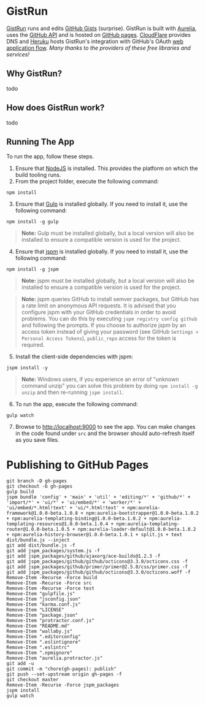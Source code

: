 # GistRun

[GistRun](https://gist.run) runs and edits [GitHub Gists](https://gist.github.com/) (surprise). GistRun is built with [Aurelia](http://aurelia.io), uses the [GitHub API](https://developer.github.com/v3/) and is hosted on [GitHub pages](https://pages.github.com/). [CloudFlare](https://www.cloudflare.com/) provides DNS and [Heruku](https://www.heroku.com/) hosts GistRun's integration with GitHub's OAuth [web application flow](https://developer.github.com/v3/oauth/#web-application-flow).
*Many thanks to the providers of these free libraries and services!*

## Why GistRun?

todo

## How does GistRun work?

todo

## Running The App

To run the app, follow these steps.

1. Ensure that [NodeJS](http://nodejs.org/) is installed. This provides the platform on which the build tooling runs.
2. From the project folder, execute the following command:

  ```shell
  npm install
  ```
3. Ensure that [Gulp](http://gulpjs.com/) is installed globally. If you need to install it, use the following command:

  ```shell
  npm install -g gulp
  ```
  > **Note:** Gulp must be installed globally, but a local version will also be installed to ensure a compatible version is used for the project.
4. Ensure that [jspm](http://jspm.io/) is installed globally. If you need to install it, use the following command:

  ```shell
  npm install -g jspm
  ```
  > **Note:** jspm must be installed globally, but a local version will also be installed to ensure a compatible version is used for the project.

  > **Note:** jspm queries GitHub to install semver packages, but GitHub has a rate limit on anonymous API requests. It is advised that you configure jspm with your GitHub credentials in order to avoid problems. You can do this by executing `jspm registry config github` and following the prompts. If you choose to authorize jspm by an access token instead of giving your password (see GitHub `Settings > Personal Access Tokens`), `public_repo` access for the token is required.
5. Install the client-side dependencies with jspm:

  ```shell
  jspm install -y
  ```
  >**Note:** Windows users, if you experience an error of "unknown command unzip" you can solve this problem by doing `npm install -g unzip` and then re-running `jspm install`.
6. To run the app, execute the following command:

  ```shell
  gulp watch
  ```
7. Browse to [http://localhost:9000](http://localhost:9000) to see the app. You can make changes in the code found under `src` and the browser should auto-refresh itself as you save files.


# Publishing to GitHub Pages

```shell
git branch -D gh-pages
git checkout -b gh-pages
gulp build
jspm bundle 'config' + 'main' + 'util' + 'editing/*' + 'github/*' + 'import/*' + 'ui/*' + 'ui/embed/*' + 'worker/*' + 'ui/embed/*.html!text' + 'ui/*.html!text' + npm:aurelia-framework@1.0.0-beta.1.0.8 + npm:aurelia-bootstrapper@1.0.0-beta.1.0.2 + npm:aurelia-templating-binding@1.0.0-beta.1.0.2 + npm:aurelia-templating-resources@1.0.0-beta.1.0.4 + npm:aurelia-templating-router@1.0.0-beta.1.0.5 + npm:aurelia-loader-default@1.0.0-beta.1.0.2 + npm:aurelia-history-browser@1.0.0-beta.1.0.1 + split.js + text dist/bundle.js --inject
git add dist/bundle.js -f
git add jspm_packages/system.js -f
git add jspm_packages/github/ajaxorg/ace-builds@1.2.3 -f
git add jspm_packages/github/github/octicons@3.3.0/octicons.css -f
git add jspm_packages/github/primer/primer@2.5.0/css/primer.css -f
git add jspm_packages/github/github/octicons@3.3.0/octicons.woff -f
Remove-Item -Recurse -Force build
Remove-Item -Recurse -Force src
Remove-Item -Recurse -Force test
Remove-Item "gulpfile.js"
Remove-Item "jsconfig.json"
Remove-Item "karma.conf.js"
Remove-Item "LICENSE"
Remove-Item "package.json"
Remove-Item "protractor.conf.js"
Remove-Item "README.md"
Remove-Item "wallaby.js"
Remove-Item ".editorconfig"
Remove-Item ".eslintignore"
Remove-Item ".eslintrc"
Remove-Item ".npmignore"
Remove-Item "aurelia.protractor.js"
git add -u
git commit -m "chore(gh-pages): publish"
git push --set-upstream origin gh-pages -f
git checkout master
Remove-Item -Recurse -Force jspm_packages
jspm install
gulp watch
```
